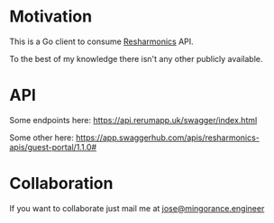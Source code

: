 # Motivation

This is a Go client to consume [Resharmonics](https://www.resharmonics.com/) API.

To the best of my knowledge there isn't any other publicly available.

# API

Some endpoints here: https://api.rerumapp.uk/swagger/index.html

Some other here: https://app.swaggerhub.com/apis/resharmonics-apis/guest-portal/1.1.0#

# Collaboration

If you want to collaborate just mail me at jose@mingorance.engineer
